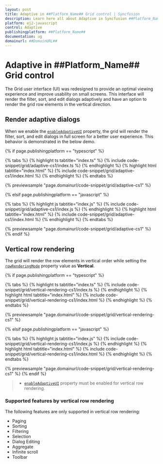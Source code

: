 ```yaml
---
layout: post
title: Adaptive in ##Platform_Name## Grid control | Syncfusion
description: Learn here all about Adaptive in Syncfusion ##Platform_Name## Grid control of Syncfusion Essential JS 2 and more.
platform: ej2-javascript
control: Adaptive 
publishingplatform: ##Platform_Name##
documentation: ug
domainurl: ##DomainURL##
---
```


# Adaptive in ##Platform_Name## Grid control

The Grid user interface (UI) was redesigned to provide an optimal viewing experience and improve usability on small screens. This interface will render the filter, sort, and edit dialogs adaptively and have an option to render the grid row elements in the vertical direction.

## Render adaptive dialogs

When we enable the [`enableAdaptiveUI`](../api/grid/#enableadaptiveui) property, the grid will render the filter, sort, and edit dialogs in full screen for a better user experience. This behavior is demonstrated in the below demo.

{% if page.publishingplatform == "typescript" %}

 {% tabs %}
{% highlight ts tabtitle="index.ts" %}
{% include code-snippet/grid/adaptive-cs1/index.ts %}
{% endhighlight %}
{% highlight html tabtitle="index.html" %}
{% include code-snippet/grid/adaptive-cs1/index.html %}
{% endhighlight %}
{% endtabs %}
        
{% previewsample "page.domainurl/code-snippet/grid/adaptive-cs1" %}

{% elsif page.publishingplatform == "javascript" %}

{% tabs %}
{% highlight js tabtitle="index.js" %}
{% include code-snippet/grid/adaptive-cs1/index.js %}
{% endhighlight %}
{% highlight html tabtitle="index.html" %}
{% include code-snippet/grid/adaptive-cs1/index.html %}
{% endhighlight %}
{% endtabs %}

{% previewsample "page.domainurl/code-snippet/grid/adaptive-cs1" %}
{% endif %}

## Vertical row rendering

The grid will render the row elements in vertical order while setting the [`rowRenderingMode`](../api/grid/rowRenderingMode) property value as **Vertical**.

{% if page.publishingplatform == "typescript" %}

 {% tabs %}
{% highlight ts tabtitle="index.ts" %}
{% include code-snippet/grid/vertical-rendering-cs1/index.ts %}
{% endhighlight %}
{% highlight html tabtitle="index.html" %}
{% include code-snippet/grid/vertical-rendering-cs1/index.html %}
{% endhighlight %}
{% endtabs %}
        
{% previewsample "page.domainurl/code-snippet/grid/vertical-rendering-cs1" %}

{% elsif page.publishingplatform == "javascript" %}

{% tabs %}
{% highlight js tabtitle="index.js" %}
{% include code-snippet/grid/vertical-rendering-cs1/index.js %}
{% endhighlight %}
{% highlight html tabtitle="index.html" %}
{% include code-snippet/grid/vertical-rendering-cs1/index.html %}
{% endhighlight %}
{% endtabs %}

{% previewsample "page.domainurl/code-snippet/grid/vertical-rendering-cs1" %}
{% endif %}

> * [`enableAdaptiveUI`](../api/grid/#enableadaptiveui) property must be enabled for vertical row rendering.

### Supported features by vertical row rendering

The following features are only supported in vertical row rendering:

* Paging
* Sorting
* Filtering
* Selection
* Dialog Editing
* Aggregate
* Infinite scroll
* Toolbar
